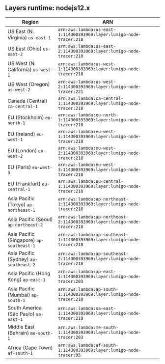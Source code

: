 Layers runtime: nodejs12.x
----
| Region | ARN |
| --- | --- |
|US East (N. Virginia)  `us-east-1`|`arn:aws:lambda:us-east-1:114300393969:layer:lumigo-node-tracer:218`|
|US East (Ohio)  `us-east-2`|`arn:aws:lambda:us-east-2:114300393969:layer:lumigo-node-tracer:218`|
|US West (N. California)  `us-west-1`|`arn:aws:lambda:us-west-1:114300393969:layer:lumigo-node-tracer:218`|
|US West (Oregon)  `us-west-2`|`arn:aws:lambda:us-west-2:114300393969:layer:lumigo-node-tracer:221`|
|Canada (Central)  `ca-central-1`|`arn:aws:lambda:ca-central-1:114300393969:layer:lumigo-node-tracer:218`|
|EU (Stockholm)  `eu-north-1`|`arn:aws:lambda:eu-north-1:114300393969:layer:lumigo-node-tracer:218`|
|EU (Ireland)  `eu-west-1`|`arn:aws:lambda:eu-west-1:114300393969:layer:lumigo-node-tracer:218`|
|EU (London)  `eu-west-2`|`arn:aws:lambda:eu-west-2:114300393969:layer:lumigo-node-tracer:218`|
|EU (Paris)  `eu-west-3`|`arn:aws:lambda:eu-west-3:114300393969:layer:lumigo-node-tracer:218`|
|EU (Frankfurt)  `eu-central-1`|`arn:aws:lambda:eu-central-1:114300393969:layer:lumigo-node-tracer:218`|
|Asia Pacific (Tokyo)  `ap-northeast-1`|`arn:aws:lambda:ap-northeast-1:114300393969:layer:lumigo-node-tracer:218`|
|Asia Pacific (Seoul)  `ap-northeast-2`|`arn:aws:lambda:ap-northeast-2:114300393969:layer:lumigo-node-tracer:218`|
|Asia Pacific (Singapore)  `ap-southeast-1`|`arn:aws:lambda:ap-southeast-1:114300393969:layer:lumigo-node-tracer:218`|
|Asia Pacific (Sydney)  `ap-southeast-2`|`arn:aws:lambda:ap-southeast-2:114300393969:layer:lumigo-node-tracer:218`|
|Asia Pacific (Hong Kong)  `ap-east-1`|`arn:aws:lambda:ap-east-1:114300393969:layer:lumigo-node-tracer:203`|
|Asia Pacific (Mumbai)  `ap-south-1`|`arn:aws:lambda:ap-south-1:114300393969:layer:lumigo-node-tracer:218`|
|South America (São Paulo)  `sa-east-1`|`arn:aws:lambda:sa-east-1:114300393969:layer:lumigo-node-tracer:218`|
|Middle East (Bahrain)  `me-south-1`|`arn:aws:lambda:me-south-1:114300393969:layer:lumigo-node-tracer:203`|
|Africa (Cape Town)  `af-south-1`|`arn:aws:lambda:af-south-1:114300393969:layer:lumigo-node-tracer:95`|
